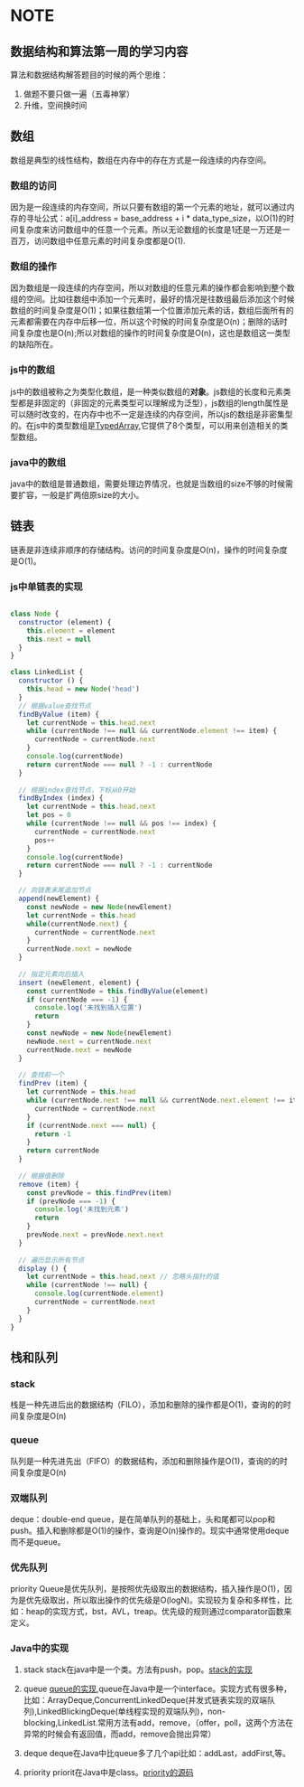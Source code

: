 # NOTE

## 数据结构和算法第一周的学习内容

算法和数据结构解答题目的时候的两个思维：
1. 做题不要只做一遍（五毒神掌）
2. 升维，空间换时间

## 数组

数组是典型的线性结构，数组在内存中的存在方式是一段连续的内存空间。

### 数组的访问

因为是一段连续的内存空间，所以只要有数组的第一个元素的地址，就可以通过内存的寻址公式：a[i]_address = base_address + i * data_type_size，以O(1)的时间复杂度来访问数组中的任意一个元素。所以无论数组的长度是1还是一万还是一百万，访问数组中任意元素的时间复杂度都是O(1).

### 数组的操作
因为数组是一段连续的内存空间，所以对数组的任意元素的操作都会影响到整个数组的空间。比如往数组中添加一个元素时，最好的情况是往数组最后添加这个时候数组的时间复杂度是O(1)；如果往数组第一个位置添加元素的话，数组后面所有的元素都需要在内存中后移一位，所以这个时候的时间复杂度是O(n)；删除的话时间复杂度也是O(n);所以对数组的操作的时间复杂度是O(n)，这也是数组这一类型的缺陷所在。

### js中的数组

js中的数组被称之为类型化数组，是一种类似数组的**对象**。js数组的长度和元素类型都是非固定的（非固定的元素类型可以理解成为泛型），js数组的length属性是可以随时改变的，在内存中也不一定是连续的内存空间，所以js的数组是非密集型的。在js中的类型数组是[TypedArray](https://developer.mozilla.org/zh-CN/docs/Web/JavaScript/Reference/Global_Objects/TypedArray),它提供了8个类型，可以用来创造相关的类型数组。

### java中的数组

java中的数组是普通数组，需要处理边界情况，也就是当数组的size不够的时候需要扩容，一般是扩两倍原size的大小。

## 链表

链表是非连续非顺序的存储结构。访问的时间复杂度是O(n)，操作的时间复杂度是O(1)。

### js中单链表的实现

```js

class Node {
  constructor (element) {
    this.element = element
    this.next = null
  }
}

class LinkedList {
  constructor () {
    this.head = new Node('head')
  }
  // 根据value查找节点
  findByValue (item) {
    let currentNode = this.head.next
    while (currentNode !== null && currentNode.element !== item) {
      currentNode = currentNode.next
    }
    console.log(currentNode)
    return currentNode === null ? -1 : currentNode
  } 
  
  // 根据index查找节点，下标从0开始
  findByIndex (index) {
    let currentNode = this.head.next
    let pos = 0
    while (currentNode !== null && pos !== index) {
      currentNode = currentNode.next
      pos++
    }
    console.log(currentNode)
    return currentNode === null ? -1 : currentNode
  }

  // 向链表末尾追加节点
  append(newElement) {
    const newNode = new Node(newElement)
    let currentNode = this.head
    while(currentNode.next) {
      currentNode = currentNode.next
    }
    currentNode.next = newNode
  }
  
  // 指定元素向后插入
  insert (newElement, element) {
    const currentNode = this.findByValue(element)
    if (currentNode === -1) {
      console.log('未找到插入位置')
      return
    }
    const newNode = new Node(newElement)
    newNode.next = currentNode.next
    currentNode.next = newNode
  } 
  
  // 查找前一个
  findPrev (item) {
    let currentNode = this.head
    while (currentNode.next !== null && currentNode.next.element !== item) {
      currentNode = currentNode.next
    }
    if (currentNode.next === null) {
      return -1
    }
    return currentNode
  } 
  
  // 根据值删除
  remove (item) {
    const prevNode = this.findPrev(item)
    if (prevNode === -1) {
      console.log('未找到元素')
      return
    }
    prevNode.next = prevNode.next.next
  }
  
  // 遍历显示所有节点
  display () {
    let currentNode = this.head.next // 忽略头指针的值
    while (currentNode !== null) {
      console.log(currentNode.element)
      currentNode = currentNode.next
    }
  }
}
```


## 栈和队列

### stack

栈是一种先进后出的数据结构（FILO），添加和删除的操作都是O(1)，查询的的时间复杂度是O(n)

### queue

队列是一种先进先出（FIFO）的数据结构，添加和删除操作是O(1)，查询的的时间复杂度是O(n)

### 双端队列

deque：double-end queue，是在简单队列的基础上，头和尾都可以pop和push。插入和删除都是O(1)的操作，查询是O(n)操作的。现实中通常使用deque而不是queue。

### 优先队列

priority Queue是优先队列，是按照优先级取出的数据结构，插入操作是O(1)，因为是优先级取出，所以取出操作的优先级是O(logN)。实现较为复杂和多样性，比如：heap的实现方式，bst，AVL，treap。优先级的规则通过comparator函数来定义。

### Java中的实现

1. stack
stack在java中是一个类。方法有push，pop。[stack的实现](http://developer.classpath.org/doc/java/util/Stack-source.html)

2. queue
[queue的实现](http://fuseyism.com/classpath/doc/java/util/Queue-source.html),queue在Java中是一个interface。实现方式有很多种，比如：ArrayDeque,ConcurrentLinkedDeque(并发式链表实现的双端队列),LinkedBlickingDeque(单线程实现的双端队列)，non-blocking,LinkedList.常用方法有add，remove，（offer，poll，这两个方法在异常的时候会有返回值，而add，remove会抛出异常）

3. deque
deque在Java中比queue多了几个api比如：addLast，addFirst,等。

4. priority
priorit在Java中是class。[priority的源码](https://docs.oracle.com/javase/10/docs/api/java/util/PriorityQueue.html)


